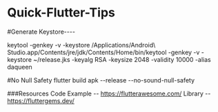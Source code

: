 # Quick-Flutter-Tips

#Generate Keystore----

keytool -genkey -v -keystore /Applications/Android\ Studio.app/Contents/jre/jdk/Contents/Home/bin/keytool -genkey -v -keystore ~/release.jks -keyalg RSA -keysize 2048 -validity 10000 -alias daqueen

#No Null Safety flutter build apk --release --no-sound-null-safety


###Resources 
Code Example  -- https://flutterawesome.com/
Library -- https://fluttergems.dev/


